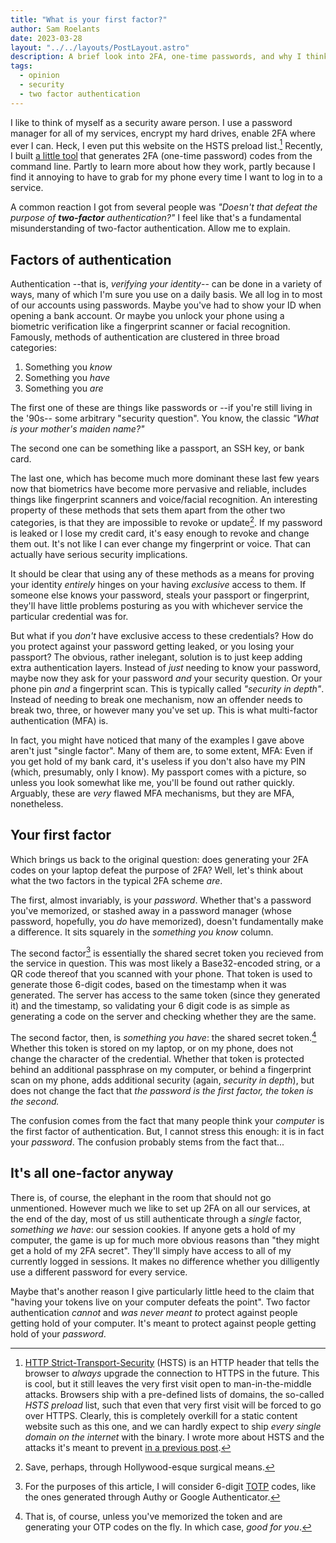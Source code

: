 ```yaml
---
title: "What is your first factor?"
author: Sam Roelants
date: 2023-03-28
layout: "../../layouts/PostLayout.astro"
description: A brief look into 2FA, one-time passwords, and why I think they're often misunderstood.
tags:
  - opinion
  - security
  - two factor authentication
---
```


I like to think of myself as a security aware person. I use a password manager
for all of my services, encrypt my hard drives, enable 2FA where ever I can.
Heck, I even put this website on the HSTS preload list.[^1] Recently, I built [a
little tool](https://github.com/sroelants/tufa) that generates 2FA (one-time
password) codes from the command line. Partly to learn more about how they work,
partly because I find it annoying to have to grab for my phone every time I want
to log in to a service. 

A common reaction I got from several people was *"Doesn't that defeat the
purpose of **two-factor** authentication?"* I feel like that's a fundamental
misunderstanding of two-factor authentication. Allow me to explain.

## Factors of authentication

Authentication --that is, _verifying your identity_-- can be done in a variety
of ways, many of which I'm sure you use on a daily basis. We all log in to most
of our accounts using passwords. Maybe you've had to show your ID when opening a
bank account. Or maybe you unlock your phone using a biometric verification like
a fingerprint scanner or facial recognition. Famously, methods of
authentication are clustered in three broad categories:

1. Something you _know_
2. Something you _have_
3. Something you _are_

The first one of these are things like passwords or --if you're still living in
the '90s-- some arbitrary "security question". You know, the classic *"What is your
mother's maiden name?"*

The second one can be something like a passport, an SSH key, or bank card.

The last one, which has become much more dominant these last few years now that
biometrics have become more pervasive and reliable, includes things like
fingerprint scanners and voice/facial recognition. An interesting property of
these methods that sets them apart from the other two categories, is that they
are impossible to revoke or update[^2]. If my password is leaked or I lose my
credit card, it's easy enough to revoke and change them out. It's not like I can
ever change my fingerprint or voice. That can actually have serious security
implications.

It should be clear that using any of these methods as a means for proving your
identity _entirely_ hinges on your having _exclusive_ access to them. If someone
else knows your password, steals your passport or fingerprint, they'll have
little problems posturing as you with whichever service the particular
credential was for.

But what if you _don't_ have exclusive access to these credentials? How do you
protect against your password getting leaked, or you losing your passport? The
obvious, rather inelegant, solution is to just keep adding extra authentication
layers. Instead of _just_ needing to know your password, maybe now they ask for
your password _and_ your security question. Or your phone pin _and_ a
fingerprint scan. This is typically called *"security in depth"*. Instead of
needing to break one mechanism, now an offender needs to break two, three, or
however many you've set up. This is what multi-factor authentication (MFA) is.

In fact, you might have noticed that many of the examples I gave above aren't
just "single factor". Many of them are, to some extent, MFA: Even if you get
hold of my bank card, it's useless if you don't also have my PIN (which,
presumably, only I know). My passport comes with a picture, so unless you look
somewhat like me, you'll be found out rather quickly. Arguably, these are _very_
flawed MFA mechanisms, but they are MFA, nonetheless.

## Your first factor
Which brings us back to the original question: does generating your 2FA codes
on your laptop defeat the purpose of 2FA? Well, let's think about what the two
factors in the typical 2FA scheme _are_.

The first, almost invariably, is your _password_. Whether that's a password
you've memorized, or stashed away in a password manager (whose password,
hopefully, you _do_ have memorized), doesn't fundamentally make a difference.
It sits squarely in the *something you know* column.

The second factor[^3] is essentially the shared secret token you recieved from
the service in question. This was most likely a Base32-encoded string, or a QR
code thereof that you scanned with your phone. That token is used to generate
those 6-digit codes, based on the timestamp when it was generated. The server
has access to the same token (since they generated it) and the timestamp, so 
validating your 6 digit code is as simple as generating a code on the server and
checking whether they are the same.

The second factor, then, is _something you have_: the shared secret token.[^4]
Whether this token is stored on my laptop, or on my phone, does not change the
character of the credential. Whether that token is protected behind an
additional passphrase on my computer, or behind a fingerprint scan on my phone,
adds additional security (again, _security in depth_), but does not change the
fact that _the password is the first factor, the token is the second._

The confusion comes from the fact that many people think your _computer_ is the
first factor of authentication. But, I cannot stress this enough: it is in fact
your _password_. The confusion probably stems from the fact that...

## It's all one-factor anyway
There is, of course, the elephant in the room that should not go unmentioned.
However much we like to set up 2FA on all our services, at the end of the day,
most of us still authenticate through a _single_ factor, _something we have_:
our session cookies. If anyone gets a hold of my computer, the game is up for
much more obvious reasons than "they might get a hold of my 2FA secret". They'll
simply have access to all of my currently logged in sessions. It makes no
difference whether you dilligently use a different password for every service.

Maybe that's another reason I give particularly little heed to the claim that
"having your tokens live on your computer defeats the point". Two factor
authentication _cannot_ and _was never meant to_ protect against people getting
hold of your computer. It's meant to protect against people getting hold of your
_password_.

[^1]: [HTTP Strict-Transport-Security](https://developer.mozilla.org/en-US/docs/Web/HTTP/Headers/Strict-Transport-Security) (HSTS)
is an HTTP header that tells the browser to _always_ upgrade the connection to 
HTTPS in the future. This is cool, but it still leaves 
the very first visit open to man-in-the-middle attacks. Browsers ship with a 
pre-defined lists of domains, the so-called _HSTS preload_ list, such that even
that very first visit will be forced to go over HTTPS. Clearly, this is
completely overkill for a static content website such as this one, and we can
hardly expect to ship _every single domain on the internet_ with the binary. I
wrote more about HSTS and the attacks it's meant to prevent [in a previous
post](./ssl-strip).

[^2]:Save, perhaps, through Hollywood-esque surgical means.

[^3]:For the purposes of this article, I will consider 6-digit [TOTP](https://www.rfc-editor.org/rfc/rfc6238) codes,
like the ones generated through Authy or Google Authenticator.

[^4]:That is, of course, unless you've memorized the token and are generating 
your OTP codes on the fly. In which case, _good for you_.
